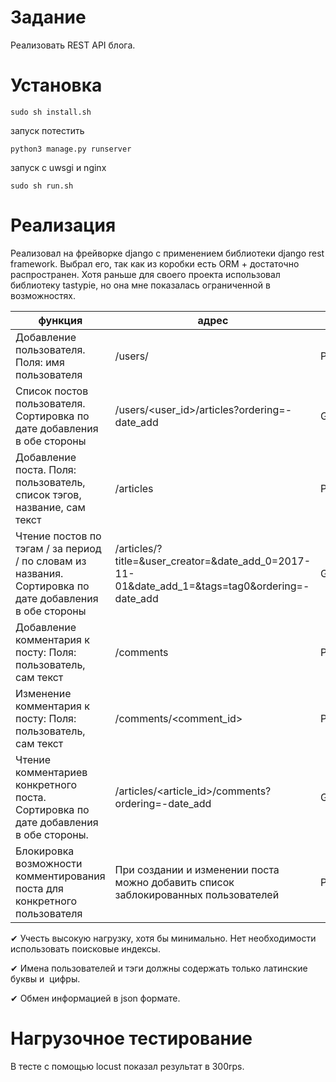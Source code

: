# Задание
Реализовать REST API блога.

# Установка

```
sudo sh install.sh
```

запуск потестить
```
python3 manage.py runserver
```
запуск  с uwsgi и nginx
```
sudo sh run.sh
```


# Реализация
Реализовал на фрейворке django с применением библиотеки django rest framework. Выбрал его, так как из коробки есть ORM + достаточно распространен.
Хотя раньше для своего проекта использовал библиотеку tastypie, но она мне показалась ограниченной в возможностях.

|функция|адрес|Метод|
|---|---|---|
|Добавление пользователя. Поля: имя пользователя|/users/|POST|
|Список постов пользователя. Сортировка по дате добавления в обе стороны|/users/<user_id>/articles?ordering=-date_add|GET|
|Добавление поста. Поля: пользователь, список тэгов, название, сам текст|/articles|POST|
|Чтение постов по тэгам / за период / по словам из названия. Сортировка по дате добавления в обе стороны|/articles/?title=&user_creator=&date_add_0=2017-11-01&date_add_1=&tags=tag0&ordering=-date_add|GET|
|Добавление комментария к посту: Поля: пользователь, сам текст|/comments |POST|
|Изменение комментария к посту: Поля: пользователь, сам текст|/comments/<comment_id>|PUT|
|Чтение комментариев конкретного поста. Сортировка по дате добавления в обе стороны.|/articles/<article_id>/comments?ordering=-date_add|GET|
|Блокировка возможности комментирования поста для конкретного пользователя| При создании и изменении поста можно добавить список заблокированных пользователей|PUT/POST|

✔ Учесть высокую нагрузку, хотя бы минимально. Нет необходимости  использовать поисковые индексы.  

✔ Имена пользователей и тэги должны содержать только латинские буквы и  цифры.  

✔ Обмен информацией в json формате.  

# Нагрузочное тестирование

В тесте с помощью locust показал результат в 300rps.
